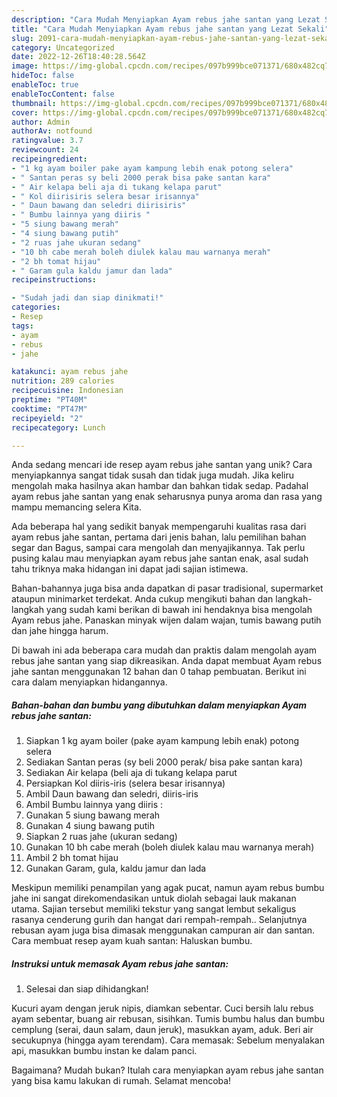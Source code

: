 ```yaml
---
description: "Cara Mudah Menyiapkan Ayam rebus jahe santan yang Lezat Sekali"
title: "Cara Mudah Menyiapkan Ayam rebus jahe santan yang Lezat Sekali"
slug: 2091-cara-mudah-menyiapkan-ayam-rebus-jahe-santan-yang-lezat-sekali
category: Uncategorized
date: 2022-12-26T18:40:28.564Z
image: https://img-global.cpcdn.com/recipes/097b999bce071371/680x482cq70/ayam-rebus-jahe-santan-foto-resep-utama.jpg
hideToc: false
enableToc: true
enableTocContent: false
thumbnail: https://img-global.cpcdn.com/recipes/097b999bce071371/680x482cq70/ayam-rebus-jahe-santan-foto-resep-utama.jpg
cover: https://img-global.cpcdn.com/recipes/097b999bce071371/680x482cq70/ayam-rebus-jahe-santan-foto-resep-utama.jpg
author: Admin
authorAv: notfound
ratingvalue: 3.7
reviewcount: 24
recipeingredient:
- "1 kg ayam boiler pake ayam kampung lebih enak potong selera"
- " Santan peras sy beli 2000 perak bisa pake santan kara"
- " Air kelapa beli aja di tukang kelapa parut"
- " Kol diirisiris selera besar irisannya"
- " Daun bawang dan seledri diirisiris"
- " Bumbu lainnya yang diiris "
- "5 siung bawang merah"
- "4 siung bawang putih"
- "2 ruas jahe ukuran sedang"
- "10 bh cabe merah boleh diulek kalau mau warnanya merah"
- "2 bh tomat hijau"
- " Garam gula kaldu jamur dan lada"
recipeinstructions:

- "Sudah jadi dan siap dinikmati!"
categories:
- Resep
tags:
- ayam
- rebus
- jahe

katakunci: ayam rebus jahe 
nutrition: 289 calories
recipecuisine: Indonesian
preptime: "PT40M"
cooktime: "PT47M"
recipeyield: "2"
recipecategory: Lunch

---
```





Anda sedang mencari ide resep ayam rebus jahe santan yang unik? Cara menyiapkannya sangat tidak susah dan tidak juga mudah. Jika keliru mengolah maka hasilnya akan hambar dan bahkan tidak sedap. Padahal ayam rebus jahe santan yang enak seharusnya punya aroma dan rasa yang mampu memancing selera Kita.





Ada beberapa hal yang sedikit banyak mempengaruhi kualitas rasa dari ayam rebus jahe santan, pertama dari jenis bahan, lalu pemilihan bahan segar dan Bagus, sampai cara mengolah dan menyajikannya. Tak perlu pusing kalau mau menyiapkan ayam rebus jahe santan enak,      asal sudah tahu triknya maka hidangan ini dapat jadi sajian istimewa.














Bahan-bahannya juga bisa anda dapatkan di pasar tradisional, supermarket ataupun minimarket terdekat. Anda cukup mengikuti bahan dan langkah-langkah yang sudah kami berikan di bawah ini hendaknya bisa mengolah Ayam rebus jahe. Panaskan minyak wijen dalam wajan, tumis bawang putih dan jahe hingga harum.






Di bawah ini ada beberapa cara mudah dan praktis dalam mengolah ayam rebus jahe santan yang siap dikreasikan. Anda dapat membuat Ayam rebus jahe santan menggunakan 12 bahan dan 0 tahap pembuatan. Berikut ini cara dalam menyiapkan hidangannya.

<!--inarticleads1-->

##### Bahan-bahan dan bumbu yang dibutuhkan dalam menyiapkan Ayam rebus jahe santan:

1. Siapkan 1 kg ayam boiler (pake ayam kampung lebih enak) potong selera
1. Sediakan  Santan peras (sy beli 2000 perak/ bisa pake santan kara)
1. Sediakan  Air kelapa (beli aja di tukang kelapa parut
1. Persiapkan  Kol diiris-iris (selera besar irisannya)
1. Ambil  Daun bawang dan seledri, diiris-iris
1. Ambil  Bumbu lainnya yang diiris :
1. Gunakan 5 siung bawang merah
1. Gunakan 4 siung bawang putih
1. Siapkan 2 ruas jahe (ukuran sedang)
1. Gunakan 10 bh cabe merah (boleh diulek kalau mau warnanya merah)
1. Ambil 2 bh tomat hijau
1. Gunakan  Garam, gula, kaldu jamur dan lada


Meskipun memiliki penampilan yang agak pucat, namun ayam rebus bumbu jahe ini sangat direkomendasikan untuk diolah sebagai lauk makanan utama. Sajian tersebut memiliki tekstur yang sangat lembut sekaligus rasanya cenderung gurih dan hangat dari rempah-rempah.. Selanjutnya rebusan ayam juga bisa dimasak menggunakan campuran air dan santan. Cara membuat resep ayam kuah santan: Haluskan bumbu. 

<!--inarticleads2-->

##### Instruksi untuk memasak Ayam rebus jahe santan:


1. Selesai dan siap dihidangkan!

Kucuri ayam dengan jeruk nipis, diamkan sebentar. Cuci bersih lalu rebus ayam sebentar, buang air rebusan, sisihkan. Tumis bumbu halus dan bumbu cemplung (serai, daun salam, daun jeruk), masukkan ayam, aduk. Beri air secukupnya (hingga ayam terendam). Cara memasak: Sebelum menyalakan api, masukkan bumbu instan ke dalam panci. 

Bagaimana? Mudah bukan? Itulah cara menyiapkan ayam rebus jahe santan yang bisa kamu lakukan di rumah. Selamat mencoba!
